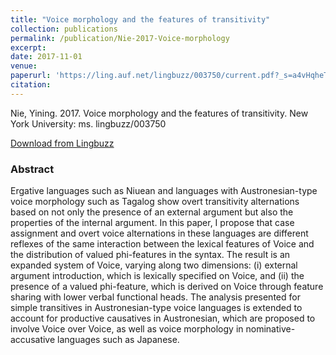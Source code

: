 ```yaml
---
title: "Voice morphology and the features of transitivity"
collection: publications
permalink: /publication/Nie-2017-Voice-morphology
excerpt:
date: 2017-11-01
venue: 
paperurl: 'https://ling.auf.net/lingbuzz/003750/current.pdf?_s=a4vHqheTj7OSeJeu'
citation: 
---
```


Nie, Yining. 2017. Voice morphology and the features of transitivity. New York University: ms. lingbuzz/003750

[Download from Lingbuzz](https://ling.auf.net/lingbuzz/003750/current.pdf?_s=a4vHqheTj7OSeJeu)

### Abstract

Ergative languages such as Niuean and languages with Austronesian-type voice morphology such as Tagalog show overt transitivity alternations based on not only the presence of an external argument but also the properties of the internal argument. In this paper, I propose that case assignment and overt voice alternations in these languages are different reflexes of the same interaction between the lexical features of Voice and the distribution of valued phi-features in the syntax. The result is an expanded system of Voice, varying along two dimensions: (i) external argument introduction, which is lexically specified on Voice, and (ii) the presence of a valued phi-feature, which is derived on Voice through feature sharing with lower verbal functional heads. The analysis presented for simple transitives in Austronesian-type voice languages is extended to account for productive causatives in Austronesian, which are proposed to involve Voice over Voice, as well as voice morphology in nominative-accusative languages such as Japanese.